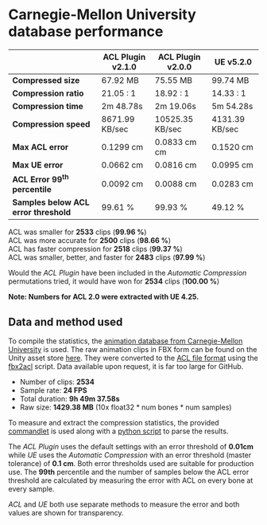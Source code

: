 # Carnegie-Mellon University database performance

|                 | ACL Plugin v2.1.0 | ACL Plugin v2.0.0 | UE v5.2.0 |
| -------                | --------   | --------      | --------      |
| **Compressed size**    | 67.92 MB | 75.55 MB | 99.74 MB |
| **Compression ratio**  | 21.05 : 1 | 18.92 : 1 | 14.33 : 1 |
| **Compression time**   | 2m 48.78s | 2m 19.06s | 5m 54.28s |
| **Compression speed**  | 8671.99 KB/sec | 10525.35 KB/sec | 4131.39 KB/sec |
| **Max ACL error**      | 0.1299 cm | 0.0833 cm cm | 0.1520 cm |
| **Max UE error**      | 0.0662 cm | 0.0816 cm | 0.0995 cm |
| **ACL Error 99<sup>th</sup> percentile** | 0.0092 cm | 0.0088 cm | 0.0283 cm |
| **Samples below ACL error threshold** | 99.61 % | 99.93 % | 49.12 % |

ACL was smaller for **2533** clips (**99.96 %**)  
ACL was more accurate for **2500** clips (**98.66 %**)  
ACL has faster compression for **2518** clips (**99.37 %**)  
ACL was smaller, better, and faster for **2483** clips (**97.99 %**)  

Would the *ACL Plugin* have been included in the *Automatic Compression* permutations tried, it would have won for **2534** clips (**100.00 %**)

**Note: Numbers for ACL 2.0 were extracted with UE 4.25.**

## Data and method used

To compile the statistics, the [animation database from Carnegie-Mellon University](http://mocap.cs.cmu.edu/) is used.
The raw animation clips in FBX form can be found on the Unity asset store [here](https://www.assetstore.unity3d.com/en/#!/content/19991).
They were converted to the [ACL file format](the_acl_file_format.md) using the [fbx2acl](https://github.com/nfrechette/acl/tree/develop/tools/fbx2acl) script. Data available upon request, it is far too large for GitHub.

*  Number of clips: **2534**
*  Sample rate: **24 FPS**
*  Total duration: **9h 49m 37.58s**
*  Raw size: **1429.38 MB** (10x float32 * num bones * num samples)

To measure and extract the compression statistics, the provided [commandlet](../ACLPlugin/Source/ACLPluginEditor/Classes/ACLStatsDumpCommandlet.h) is used along with a [python script](../ACLPlugin/Extras/stat_parser.py) to parse the results.

The *ACL Plugin* uses the default settings with an error threshold of **0.01cm** while *UE* uses the *Automatic Compression* with an error threshold (master tolerance) of **0.1 cm**. Both error thresholds used are suitable for production use. The **99th** percentile and the number of samples below the ACL error threshold are calculated by measuring the error with ACL on every bone at every sample.

*ACL* and *UE* both use separate methods to measure the error and both values are shown for transparency.
